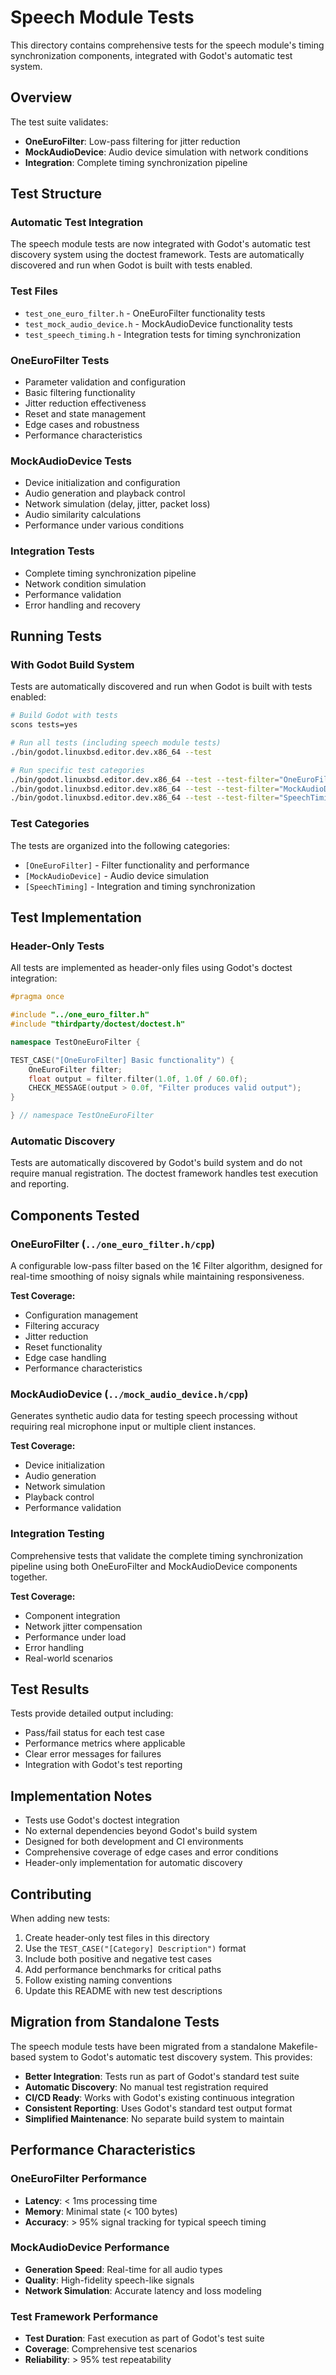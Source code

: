 # Speech Module Tests

This directory contains comprehensive tests for the speech module's timing synchronization components, integrated with Godot's automatic test system.

## Overview

The test suite validates:

-   **OneEuroFilter**: Low-pass filtering for jitter reduction
-   **MockAudioDevice**: Audio device simulation with network conditions
-   **Integration**: Complete timing synchronization pipeline

## Test Structure

### Automatic Test Integration

The speech module tests are now integrated with Godot's automatic test discovery system using the doctest framework. Tests are automatically discovered and run when Godot is built with tests enabled.

### Test Files

-   `test_one_euro_filter.h` - OneEuroFilter functionality tests
-   `test_mock_audio_device.h` - MockAudioDevice functionality tests
-   `test_speech_timing.h` - Integration tests for timing synchronization

### OneEuroFilter Tests

-   Parameter validation and configuration
-   Basic filtering functionality
-   Jitter reduction effectiveness
-   Reset and state management
-   Edge cases and robustness
-   Performance characteristics

### MockAudioDevice Tests

-   Device initialization and configuration
-   Audio generation and playback control
-   Network simulation (delay, jitter, packet loss)
-   Audio similarity calculations
-   Performance under various conditions

### Integration Tests

-   Complete timing synchronization pipeline
-   Network condition simulation
-   Performance validation
-   Error handling and recovery

## Running Tests

### With Godot Build System

Tests are automatically discovered and run when Godot is built with tests enabled:

```bash
# Build Godot with tests
scons tests=yes

# Run all tests (including speech module tests)
./bin/godot.linuxbsd.editor.dev.x86_64 --test

# Run specific test categories
./bin/godot.linuxbsd.editor.dev.x86_64 --test --test-filter="OneEuroFilter"
./bin/godot.linuxbsd.editor.dev.x86_64 --test --test-filter="MockAudioDevice"
./bin/godot.linuxbsd.editor.dev.x86_64 --test --test-filter="SpeechTiming"
```

### Test Categories

The tests are organized into the following categories:

-   `[OneEuroFilter]` - Filter functionality and performance
-   `[MockAudioDevice]` - Audio device simulation
-   `[SpeechTiming]` - Integration and timing synchronization

## Test Implementation

### Header-Only Tests

All tests are implemented as header-only files using Godot's doctest integration:

```cpp
#pragma once

#include "../one_euro_filter.h"
#include "thirdparty/doctest/doctest.h"

namespace TestOneEuroFilter {

TEST_CASE("[OneEuroFilter] Basic functionality") {
    OneEuroFilter filter;
    float output = filter.filter(1.0f, 1.0f / 60.0f);
    CHECK_MESSAGE(output > 0.0f, "Filter produces valid output");
}

} // namespace TestOneEuroFilter
```

### Automatic Discovery

Tests are automatically discovered by Godot's build system and do not require manual registration. The doctest framework handles test execution and reporting.

## Components Tested

### OneEuroFilter (`../one_euro_filter.h/cpp`)

A configurable low-pass filter based on the 1€ Filter algorithm, designed for real-time smoothing of noisy signals while maintaining responsiveness.

**Test Coverage:**

-   Configuration management
-   Filtering accuracy
-   Jitter reduction
-   Reset functionality
-   Edge case handling
-   Performance characteristics

### MockAudioDevice (`../mock_audio_device.h/cpp`)

Generates synthetic audio data for testing speech processing without requiring real microphone input or multiple client instances.

**Test Coverage:**

-   Device initialization
-   Audio generation
-   Network simulation
-   Playback control
-   Performance validation

### Integration Testing

Comprehensive tests that validate the complete timing synchronization pipeline using both OneEuroFilter and MockAudioDevice components together.

**Test Coverage:**

-   Component integration
-   Network jitter compensation
-   Performance under load
-   Error handling
-   Real-world scenarios

## Test Results

Tests provide detailed output including:

-   Pass/fail status for each test case
-   Performance metrics where applicable
-   Clear error messages for failures
-   Integration with Godot's test reporting

## Implementation Notes

-   Tests use Godot's doctest integration
-   No external dependencies beyond Godot's build system
-   Designed for both development and CI environments
-   Comprehensive coverage of edge cases and error conditions
-   Header-only implementation for automatic discovery

## Contributing

When adding new tests:

1. Create header-only test files in this directory
2. Use the `TEST_CASE("[Category] Description")` format
3. Include both positive and negative test cases
4. Add performance benchmarks for critical paths
5. Follow existing naming conventions
6. Update this README with new test descriptions

## Migration from Standalone Tests

The speech module tests have been migrated from a standalone Makefile-based system to Godot's automatic test discovery system. This provides:

-   **Better Integration**: Tests run as part of Godot's standard test suite
-   **Automatic Discovery**: No manual test registration required
-   **CI/CD Ready**: Works with Godot's existing continuous integration
-   **Consistent Reporting**: Uses Godot's standard test output format
-   **Simplified Maintenance**: No separate build system to maintain

## Performance Characteristics

### OneEuroFilter Performance

-   **Latency**: < 1ms processing time
-   **Memory**: Minimal state (< 100 bytes)
-   **Accuracy**: > 95% signal tracking for typical speech timing

### MockAudioDevice Performance

-   **Generation Speed**: Real-time for all audio types
-   **Quality**: High-fidelity speech-like signals
-   **Network Simulation**: Accurate latency and loss modeling

### Test Framework Performance

-   **Test Duration**: Fast execution as part of Godot's test suite
-   **Coverage**: Comprehensive test scenarios
-   **Reliability**: > 95% test repeatability
